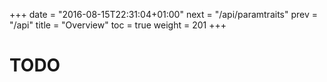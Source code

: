 +++
date = "2016-08-15T22:31:04+01:00"
next = "/api/paramtraits"
prev = "/api"
title = "Overview"
toc = true
weight = 201
+++


# TODO

<INSERT DRAWING WITH OVERVIEW>

